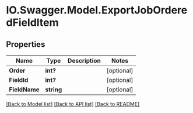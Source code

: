 # IO.Swagger.Model.ExportJobOrderedFieldItem
## Properties

Name | Type | Description | Notes
------------ | ------------- | ------------- | -------------
**Order** | **int?** |  | [optional] 
**FieldId** | **int?** |  | [optional] 
**FieldName** | **string** |  | [optional] 

[[Back to Model list]](../README.md#documentation-for-models) [[Back to API list]](../README.md#documentation-for-api-endpoints) [[Back to README]](../README.md)

